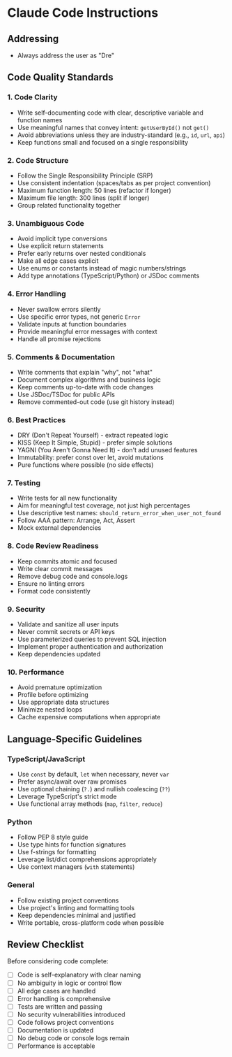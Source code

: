 # Claude Code Instructions

## Addressing
- Always address the user as "Dre"

## Code Quality Standards

### 1. Code Clarity
- Write self-documenting code with clear, descriptive variable and function names
- Use meaningful names that convey intent: `getUserById()` not `get()`
- Avoid abbreviations unless they are industry-standard (e.g., `id`, `url`, `api`)
- Keep functions small and focused on a single responsibility

### 2. Code Structure
- Follow the Single Responsibility Principle (SRP)
- Use consistent indentation (spaces/tabs as per project convention)
- Maximum function length: 50 lines (refactor if longer)
- Maximum file length: 300 lines (split if longer)
- Group related functionality together

### 3. Unambiguous Code
- Avoid implicit type conversions
- Use explicit return statements
- Prefer early returns over nested conditionals
- Make all edge cases explicit
- Use enums or constants instead of magic numbers/strings
- Add type annotations (TypeScript/Python) or JSDoc comments

### 4. Error Handling
- Never swallow errors silently
- Use specific error types, not generic `Error`
- Validate inputs at function boundaries
- Provide meaningful error messages with context
- Handle all promise rejections

### 5. Comments & Documentation
- Write comments that explain "why", not "what"
- Document complex algorithms and business logic
- Keep comments up-to-date with code changes
- Use JSDoc/TSDoc for public APIs
- Remove commented-out code (use git history instead)

### 6. Best Practices
- DRY (Don't Repeat Yourself) - extract repeated logic
- KISS (Keep It Simple, Stupid) - prefer simple solutions
- YAGNI (You Aren't Gonna Need It) - don't add unused features
- Immutability: prefer const over let, avoid mutations
- Pure functions where possible (no side effects)

### 7. Testing
- Write tests for all new functionality
- Aim for meaningful test coverage, not just high percentages
- Use descriptive test names: `should_return_error_when_user_not_found`
- Follow AAA pattern: Arrange, Act, Assert
- Mock external dependencies

### 8. Code Review Readiness
- Keep commits atomic and focused
- Write clear commit messages
- Remove debug code and console.logs
- Ensure no linting errors
- Format code consistently

### 9. Security
- Validate and sanitize all user inputs
- Never commit secrets or API keys
- Use parameterized queries to prevent SQL injection
- Implement proper authentication and authorization
- Keep dependencies updated

### 10. Performance
- Avoid premature optimization
- Profile before optimizing
- Use appropriate data structures
- Minimize nested loops
- Cache expensive computations when appropriate

## Language-Specific Guidelines

### TypeScript/JavaScript
- Use `const` by default, `let` when necessary, never `var`
- Prefer async/await over raw promises
- Use optional chaining (`?.`) and nullish coalescing (`??`)
- Leverage TypeScript's strict mode
- Use functional array methods (`map`, `filter`, `reduce`)

### Python
- Follow PEP 8 style guide
- Use type hints for function signatures
- Use f-strings for formatting
- Leverage list/dict comprehensions appropriately
- Use context managers (`with` statements)

### General
- Follow existing project conventions
- Use project's linting and formatting tools
- Keep dependencies minimal and justified
- Write portable, cross-platform code when possible

## Review Checklist
Before considering code complete:
- [ ] Code is self-explanatory with clear naming
- [ ] No ambiguity in logic or control flow
- [ ] All edge cases are handled
- [ ] Error handling is comprehensive
- [ ] Tests are written and passing
- [ ] No security vulnerabilities introduced
- [ ] Code follows project conventions
- [ ] Documentation is updated
- [ ] No debug code or console logs remain
- [ ] Performance is acceptable
